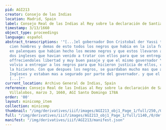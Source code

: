 ```yaml
---
pid: AGI213
creator: Consejo de las Indias
location: Madrid, Spain
label: Consejo Real de las Indias al Rey sobre la declaración de Santiago Arce Villalobos
timestamp: 3/13/1660
object_type: proceedings
language: español
abstract_transcriptions: '"[...]el gobernador Don Cristobal der Yassi tendria hasta
  cien hombres y demas de esto todos los negros que habia en la isla fortificados
  en palenques que habian hecho los mesmo negros y que estos llevaron al governador
  dos ingleses que havian venido a tratar con ellos para que se entregasen a los ingleses
  offreciendoles libertad y muy buen pasaje y que el mismo governador Ysassi se los
  volvio a entregar a los negros para que hicieron justicia de ellos, como con effecto
  la hicieron. Con que despues los negros, se guardaban mucho mas que antes de los
  Ingleses y estaban mas a segurado por parte del governador. y que el gentil hombre
  [...]"'
current_location: Archivo General de Indias, Spain
reference: Consejo Real de las Indias al Rey sobre la declaración de Santiago Arce
  Villalobos, marzo 3, 1660, AGI Santo Domingo 178A
order: '00'
layout: minicomp_item
collection: minicomp
thumbnail: "/img/derivatives/iiif/images/AGI213_obj1_Page_1/full/250,/0/default.jpg"
full: "/img/derivatives/iiif/images/AGI213_obj1_Page_1/full/1140,/0/default.jpg"
manifest: "/img/derivatives/iiif/AGI213/manifest.json"
---
```

